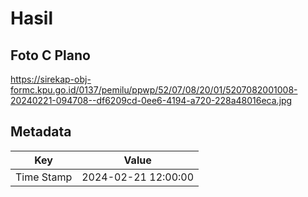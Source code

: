 # Hasil

## Foto C Plano

https://sirekap-obj-formc.kpu.go.id/0137/pemilu/ppwp/52/07/08/20/01/5207082001008-20240221-094708--df6209cd-0ee6-4194-a720-228a48016eca.jpg


## Metadata

| Key        | Value               |
| ---------- | ------------------- |
| Time Stamp | 2024-02-21 12:00:00 |



